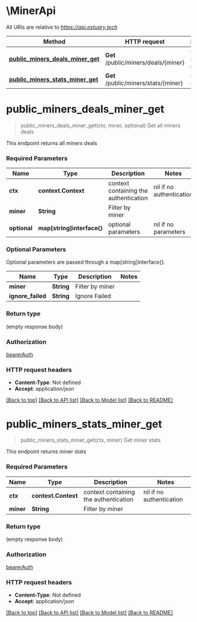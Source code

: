 # \MinerApi

All URIs are relative to *https://api.estuary.tech*

Method | HTTP request | Description
------------- | ------------- | -------------
[**public_miners_deals_miner_get**](MinerApi.md#public_miners_deals_miner_get) | **Get** /public/miners/deals/{miner} | Get all miners deals
[**public_miners_stats_miner_get**](MinerApi.md#public_miners_stats_miner_get) | **Get** /public/miners/stats/{miner} | Get miner stats


# **public_miners_deals_miner_get**
> public_miners_deals_miner_get(ctx, miner, optional)
Get all miners deals

This endpoint returns all miners deals

### Required Parameters

Name | Type | Description  | Notes
------------- | ------------- | ------------- | -------------
 **ctx** | **context.Context** | context containing the authentication | nil if no authentication
  **miner** | **String**| Filter by miner | 
 **optional** | **map[string]interface{}** | optional parameters | nil if no parameters

### Optional Parameters
Optional parameters are passed through a map[string]interface{}.

Name | Type | Description  | Notes
------------- | ------------- | ------------- | -------------
 **miner** | **String**| Filter by miner | 
 **ignore_failed** | **String**| Ignore Failed | 

### Return type

 (empty response body)

### Authorization

[bearerAuth](../README.md#bearerAuth)

### HTTP request headers

 - **Content-Type**: Not defined
 - **Accept**: application/json

[[Back to top]](#) [[Back to API list]](../README.md#documentation-for-api-endpoints) [[Back to Model list]](../README.md#documentation-for-models) [[Back to README]](../README.md)

# **public_miners_stats_miner_get**
> public_miners_stats_miner_get(ctx, miner)
Get miner stats

This endpoint returns miner stats

### Required Parameters

Name | Type | Description  | Notes
------------- | ------------- | ------------- | -------------
 **ctx** | **context.Context** | context containing the authentication | nil if no authentication
  **miner** | **String**| Filter by miner | 

### Return type

 (empty response body)

### Authorization

[bearerAuth](../README.md#bearerAuth)

### HTTP request headers

 - **Content-Type**: Not defined
 - **Accept**: application/json

[[Back to top]](#) [[Back to API list]](../README.md#documentation-for-api-endpoints) [[Back to Model list]](../README.md#documentation-for-models) [[Back to README]](../README.md)


